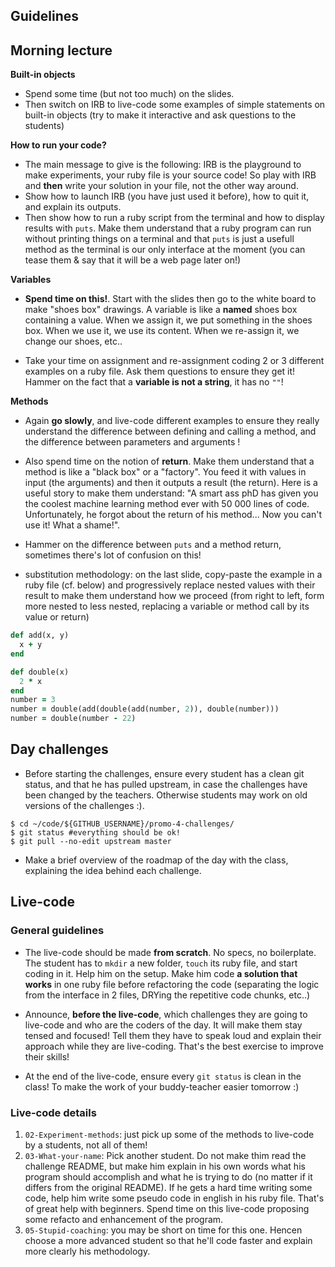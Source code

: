 ## Guidelines

## Morning lecture

**Built-in objects**

- Spend some time (but not too much) on the slides.
- Then switch on IRB to live-code some examples of simple statements on built-in objects (try to make it interactive and ask questions to the students)

**How to run your code?**

- The main message to give is the following: IRB is the playground to make experiments, your ruby file is your source code! So play with IRB and **then** write your solution in your file, not the other way around.
- Show how to launch IRB (you have just used it before), how to quit it, and explain its outputs.
- Then show how to run a ruby script from the terminal and how to display results with `puts`. Make them understand that a ruby program can run without printing things on a terminal and that `puts` is just a usefull method as the terminal is our only interface at the moment (you can tease them & say that it will be a web page later on!)

**Variables**

- **Spend time on this!**. Start with the slides then go to the white board to make "shoes box" drawings. A variable is like a **named** shoes box containing a value. When we assign it, we put something in the shoes box. When we use it, we use its content. When we re-assign it, we change our shoes, etc..

- Take your time on assignment and re-assignment coding 2 or 3 different examples on a ruby file. Ask them questions to ensure they get it! Hammer on the fact that a **variable is not a string**, it has no `""`!

**Methods**

- Again **go slowly**, and live-code different examples to ensure they  really understand the difference between defining and calling a method, and the difference between parameters and arguments !

- Also spend time on the notion of **return**. Make them understand that a method is like a "black box" or a "factory". You feed it with values in input (the arguments) and then it outputs a result (the return). Here is a useful story to make them understand: "A smart ass phD has given you the coolest machine learning method ever with 50 000 lines of code. Unfortunately, he forgot about the return of his method... Now you can't use it! What a shame!".

- Hammer on the difference between `puts` and a method return, sometimes there's lot of confusion on this!

- substitution methodology: on the last slide, copy-paste the example in a ruby file (cf. below) and progressively replace nested values with their result to make them understand how we proceed (from right to left, form more nested to less nested, replacing a variable or method call by its value or return)

```ruby
def add(x, y)
  x + y
end

def double(x)
  2 * x
end
number = 3
number = double(add(double(add(number, 2)), double(number)))
number = double(number - 22)
```


## Day challenges
- Before starting the challenges, ensure every student has a clean git status, and that he has pulled upstream, in case the challenges have been changed by the teachers. Otherwise students may work on old versions of the challenges :).

```
$ cd ~/code/${GITHUB_USERNAME}/promo-4-challenges/
$ git status #everything should be ok!
$ git pull --no-edit upstream master
```

- Make a brief overview of the roadmap of the day with the class, explaining the idea behind each challenge.

## Live-code

### General guidelines
- The live-code should be made **from scratch**. No specs, no boilerplate. The student has to `mkdir` a new folder, `touch` its ruby file, and start coding in it. Help him on the setup. Make him code **a solution that works** in one ruby file before refactoring the code (separating the logic from the interface in 2 files, DRYing the repetitive code chunks, etc..)

- Announce, **before the live-code**, which challenges they are going to live-code and who are the coders of the day. It will make them stay tensed and focused! Tell them they have to speak loud and explain their approach while they are live-coding. That's the best exercise to improve their skills!

- At the end of the live-code, ensure every `git status` is clean in the class! To make the work of your buddy-teacher easier tomorrow :)


### Live-code details

1. `02-Experiment-methods`: just pick up some of the methods to live-code by a students, not all of them!
1. `03-What-your-name`: Pick another student. Do not make thim read the challenge README, but make him explain in his own words what his program should accomplish and what he is trying to do (no matter if it differs from the original README). If he gets a hard time writing some code, help him write some pseudo code in english in his ruby file. That's of great help with beginners. Spend time on this live-code proposing some refacto and enhancement of the program.
1. `05-Stupid-coaching`: you may be short on time for this one. Hencen choose a more advanced student so that he'll code faster and explain more clearly his methodology.


